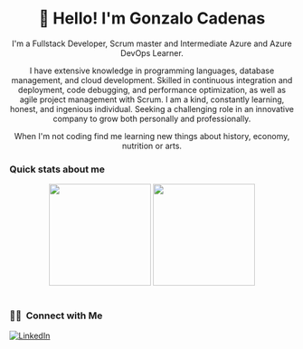 <h1 align="center">👋 Hello! I'm Gonzalo Cadenas</h1>

<p align="center">
I'm a Fullstack Developer, Scrum master and Intermediate Azure and Azure DevOps Learner. 
</p>

<p align="center">
I have extensive knowledge in programming languages, database management, and cloud development. Skilled in continuous integration and deployment, code debugging, and performance optimization, as well as agile project management with Scrum. I am a kind, constantly learning, honest, and ingenious individual. Seeking a challenging role in an innovative company to grow both personally and professionally.   
</p>

<p align="center"> 
When I'm not coding find me learning new things about history, economy, nutrition or arts.
</p>


### Quick stats about me
<div align="center">
  <img height="180em" src="https://github-readme-stats.vercel.app/api?username=zalodev&theme=buefy&show_icons=true" />&nbsp;<img height="180em" src="https://github-readme-stats.vercel.app/api/top-langs?username=zalodev&theme=buefy&layout=compact" />
</div>



<br/>

<h3> 🤝🏻 &nbsp;Connect with Me </h3>

<p align="left">
<a href="https://www.linkedin.com/in/gonzabcg/"><img alt="LinkedIn" src="https://img.shields.io/badge/LinkedIn-Gonzalo%20Cadenas%20Gonzalez-blue?style=flat-square&logo=linkedin"></a>
</p>
